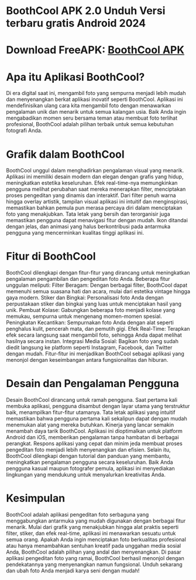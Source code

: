 # BoothCool APK 2.0 Unduh Versi terbaru gratis Android 2024
# Download FreeAPK: [BoothCool APK](https://apkhihe.net/id/boothcool/)

# Apa itu Aplikasi BoothCool?
Di era digital saat ini, mengambil foto yang sempurna menjadi lebih mudah dan menyenangkan berkat aplikasi inovatif seperti BoothCool. Aplikasi ini mendefinisikan ulang cara kita mengambil foto dengan menawarkan pengalaman unik dan menarik untuk semua kalangan usia. Baik Anda ingin mengabadikan momen seru bersama teman atau membuat foto terlihat profesional, BoothCool adalah pilihan terbaik untuk semua kebutuhan fotografi Anda.

# Grafik dalam BoothCool
BoothCool unggul dalam menghadirkan pengalaman visual yang menarik. Aplikasi ini memiliki desain modern dan elegan dengan grafis yang hidup, meningkatkan estetika keseluruhan. Efek real-time-nya memungkinkan pengguna melihat perubahan saat mereka menerapkan filter, menciptakan proses pengeditan yang dinamis dan interaktif. Dari filter penuh warna hingga overlay artistik, tampilan visual aplikasi ini intuitif dan menginspirasi, memastikan bahkan pemula pun merasa percaya diri dalam menciptakan foto yang menakjubkan.
Tata letak yang bersih dan terorganisir juga memastikan pengguna dapat menavigasi fitur dengan mudah. Ikon ditandai dengan jelas, dan animasi yang halus berkontribusi pada antarmuka pengguna yang mencerminkan kualitas tinggi aplikasi ini.

# Fitur di BoothCool
BoothCool dilengkapi dengan fitur-fitur yang dirancang untuk meningkatkan pengalaman pengambilan dan pengeditan foto Anda. Beberapa fitur unggulan meliputi:
Filter Beragam: Dengan berbagai filter, BoothCool dapat memenuhi semua suasana hati dan acara, mulai dari estetika vintage hingga gaya modern.
Stiker dan Bingkai: Personalisasi foto Anda dengan perpustakaan stiker dan bingkai yang luas untuk menciptakan hasil yang unik.
Pembuat Kolase: Gabungkan beberapa foto menjadi kolase yang memukau, sempurna untuk mengenang momen-momen spesial.
Peningkatan Kecantikan: Sempurnakan foto Anda dengan alat seperti penghalus kulit, pencerah mata, dan pemutih gigi.
Efek Real-Time: Terapkan efek secara langsung saat mengambil foto, sehingga Anda dapat melihat hasilnya secara instan.
Integrasi Media Sosial: Bagikan foto yang sudah diedit langsung ke platform seperti Instagram, Facebook, dan Twitter dengan mudah.
Fitur-fitur ini menjadikan BoothCool sebagai aplikasi yang menonjol dengan keseimbangan antara fungsionalitas dan hiburan.

# Desain dan Pengalaman Pengguna
Desain BoothCool dirancang untuk ramah pengguna. Saat pertama kali membuka aplikasi, pengguna disambut dengan layar utama yang terstruktur baik, menampilkan fitur-fitur utamanya. Tata letak aplikasi yang intuitif memastikan bahwa pengguna pertama kali sekalipun dapat dengan mudah menemukan alat yang mereka butuhkan.
Kinerja yang lancar semakin menambah daya tarik BoothCool. Aplikasi ini dioptimalkan untuk platform Android dan iOS, memberikan pengalaman tanpa hambatan di berbagai perangkat. Respons aplikasi yang cepat dan minim jeda membuat proses pengeditan foto menjadi lebih menyenangkan dan efisien.
Selain itu, BoothCool dilengkapi dengan tutorial dan panduan yang membantu, meningkatkan pengalaman pengguna secara keseluruhan. Baik Anda pengguna kasual maupun fotografer pemula, aplikasi ini menyediakan lingkungan yang mendukung untuk menyalurkan kreativitas Anda.

# Kesimpulan
BoothCool adalah aplikasi pengeditan foto serbaguna yang menggabungkan antarmuka yang mudah digunakan dengan berbagai fitur menarik. Mulai dari grafik yang menakjubkan hingga alat praktis seperti filter, stiker, dan efek real-time, aplikasi ini menawarkan sesuatu untuk semua orang. Apakah Anda ingin menciptakan foto berkualitas profesional atau hanya menambahkan sentuhan kreatif pada unggahan media sosial Anda, BoothCool adalah pilihan yang andal dan menyenangkan.
Di pasar aplikasi pengeditan foto yang ramai, BoothCool berhasil menonjol dengan pendekatannya yang menyenangkan namun fungsional. Unduh sekarang dan ubah foto Anda menjadi karya seni dengan mudah!
